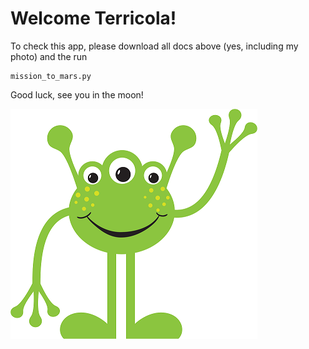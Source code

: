 # Welcome Terricola! 

To check this app, please download all docs above (yes, including my photo) and the run 

```
mission_to_mars.py
```

Good luck, see you in the moon! 

![final_app_part1.png](static/alien.png)
